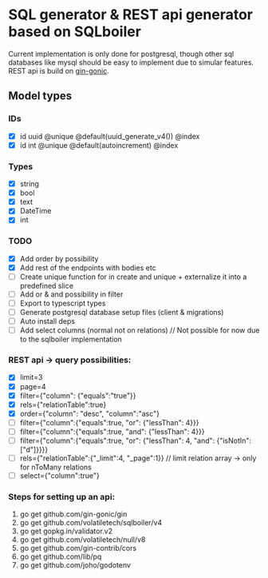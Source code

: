 # SQL generator & REST api generator based on SQLboiler

Current implementation is only done for postgresql, though other sql databases like mysql should be easy to implement due to simular features. REST api is build on [gin-gonic](github.com/gin-gonic/gin).

## Model types

### IDs

- [x] id uuid @unique @default(uuid_generate_v4()) @index
- [x] id int @unique @default(autoincrement) @index

### Types

- [x] string
- [x] bool
- [x] text
- [x] DateTime
- [x] int

### TODO

- [x] Add order by possibility
- [x] Add rest of the endpoints with bodies etc
- [ ] Create unique function for in create and unique + externalize it into a predefined slice
- [ ] Add or & and possibility in filter
- [ ] Export to typescript types
- [ ] Generate postgresql database setup files (client & migrations)
- [ ] Auto install deps
- [ ] Add select columns (normal not on relations) // Not possible for now due to the sqlboiler implementation

### REST api -> query possibilities:

- [x] limit=3
- [x] page=4
- [x] filter={"column": {"equals":"true"}}
- [x] rels={"relationTable":true}
- [x] order={"column": "desc", "column":"asc"}
- [ ] filter={"column":{"equals":true, "or": {"lessThan": 4}}}
- [ ] filter={"column":{"equals":true, "and": {"lessThan": 4}}}
- [ ] filter={"column":{"equals":true, "or": {"lessThan": 4, "and": {"isNotIn": ["d"]}}}}
- [ ] rels={"relationTable":{"\_limit":4, "\_page":1}} // limit relation array -> only for nToMany relations
- [ ] select={"column":true"}

### Steps for setting up an api:

1. go get github.com/gin-gonic/gin
2. go get github.com/volatiletech/sqlboiler/v4
3. go get gopkg.in/validator.v2
4. go get github.com/volatiletech/null/v8
5. go get github.com/gin-contrib/cors
6. go get github.com/lib/pq
7. go get github.com/joho/godotenv
